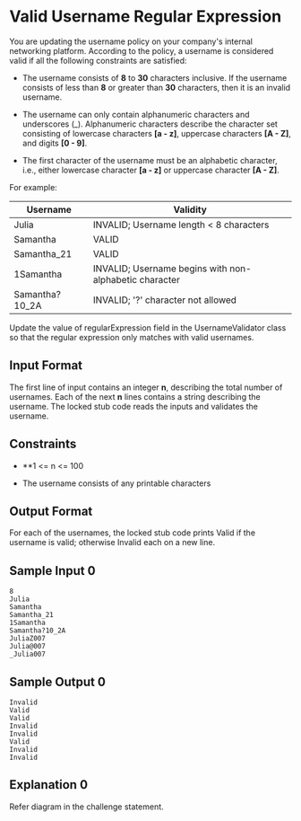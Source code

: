 # Valid Username Regular Expression

You are updating the username policy on your company's internal networking platform.
According to the policy, a username is considered valid if all the following constraints are satisfied:

- The username consists of **8** to **30** characters inclusive.
  If the username consists of less than **8** or greater than **30** characters, then it is an invalid username.
  
- The username can only contain alphanumeric characters and underscores (_).
  Alphanumeric characters describe the character set consisting of lowercase characters **[a - z]**, uppercase characters **[A - Z]**, and digits **[0 - 9]**.
  
- The first character of the username must be an alphabetic character, i.e., either lowercase character **[a - z]** or uppercase character **[A - Z]**.

For example: 

|Username       |Validity                                               |
|---            |---                                                    |
|Julia          |INVALID; Username length < 8 characters                |
|Samantha       |VALID                                                  |
|Samantha_21    |VALID                                                  |
|1Samantha      |INVALID; Username begins with non-alphabetic character |
|Samantha?10_2A |INVALID; '?' character not allowed                     |

Update the value of regularExpression field in the UsernameValidator class so that the regular expression only matches with valid usernames.

## Input Format

The first line of input contains an integer **n**, describing the total number of usernames.
Each of the next **n** lines contains a string describing the username. The locked stub code reads the inputs and validates the username.

## Constraints

- **1 <= n <= 100

- The username consists of any printable characters

## Output Format

For each of the usernames, the locked stub code prints Valid if the username is valid; otherwise Invalid each on a new line.

## Sample Input 0

```
8
Julia
Samantha
Samantha_21
1Samantha
Samantha?10_2A
JuliaZ007
Julia@007
_Julia007
```

## Sample Output 0

```
Invalid
Valid
Valid
Invalid
Invalid
Valid
Invalid
Invalid
```

## Explanation 0

Refer diagram in the challenge statement.
